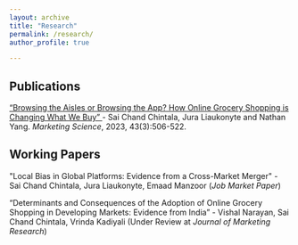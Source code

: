 ```yaml
---
layout: archive
title: "Research"
permalink: /research/
author_profile: true

---
```


<h2> Publications </h2>

<a href="https://pubsonline.informs.org/doi/10.1287/mksc.2022.0292" > “Browsing the Aisles or Browsing the App? How Online Grocery Shopping is Changing What
 We Buy” </a> - Sai Chand Chintala, Jura Liaukonyte and Nathan Yang. <i>Marketing Science</i>, 2023, 43(3):506-522.

<h2> Working Papers </h2>
"Local Bias in Global Platforms: Evidence from a Cross-Market Merger" - Sai Chand Chintala, Jura Liaukonyte, Emaad Manzoor (<i>Job Market Paper</i>)

 “Determinants and Consequences of the Adoption of Online Grocery Shopping in Developing Markets: Evidence from India” - Vishal Narayan, Sai Chand Chintala, Vrinda Kadiyali (Under Review at <i>Journal of Marketing Research</i>)



